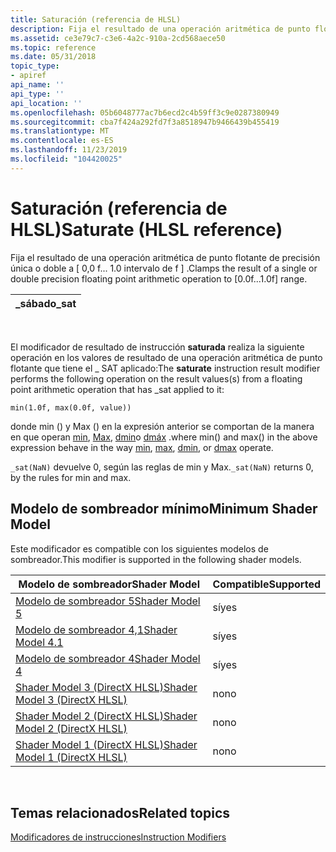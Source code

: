 ```yaml
---
title: Saturación (referencia de HLSL)
description: Fija el resultado de una operación aritmética de punto flotante de precisión única o doble a \ 0.0 f... 1.0 f \ intervalo.
ms.assetid: ce3e79c7-c3e6-4a2c-910a-2cd568aece50
ms.topic: reference
ms.date: 05/31/2018
topic_type:
- apiref
api_name: ''
api_type: ''
api_location: ''
ms.openlocfilehash: 05b6048777ac7b6ecd2c4b59ff3c9e0287380949
ms.sourcegitcommit: cba7f424a292fd7f3a8518947b9466439b455419
ms.translationtype: MT
ms.contentlocale: es-ES
ms.lasthandoff: 11/23/2019
ms.locfileid: "104420025"
---
```

# <a name="saturate-hlsl-reference"></a><span data-ttu-id="c23a0-103">Saturación (referencia de HLSL)</span><span class="sxs-lookup"><span data-stu-id="c23a0-103">Saturate (HLSL reference)</span></span>

<span data-ttu-id="c23a0-104">Fija el resultado de una operación aritmética de punto flotante de precisión única o doble a \[ 0,0 f... 1.0 intervalo de f \] .</span><span class="sxs-lookup"><span data-stu-id="c23a0-104">Clamps the result of a single or double precision floating point arithmetic operation to \[0.0f...1.0f\] range.</span></span>



| <span data-ttu-id="c23a0-105">\_sábado</span><span class="sxs-lookup"><span data-stu-id="c23a0-105">\_sat</span></span> |
|-------|



 

<span data-ttu-id="c23a0-106">El modificador de resultado de instrucción **saturada** realiza la siguiente operación en los valores de resultado de una operación aritmética de punto flotante que tiene el \_ SAT aplicado:</span><span class="sxs-lookup"><span data-stu-id="c23a0-106">The **saturate** instruction result modifier performs the following operation on the result values(s) from a floating point arithmetic operation that has \_sat applied to it:</span></span>

`min(1.0f, max(0.0f, value))`

<span data-ttu-id="c23a0-107">donde min () y Max () en la expresión anterior se comportan de la manera en que operan [min](min--sm4---asm-.md), [Max](max--sm4---asm-.md), [dmin](dmin--sm5---asm-.md)o [dmáx](dmax--sm5---asm-.md) .</span><span class="sxs-lookup"><span data-stu-id="c23a0-107">where min() and max() in the above expression behave in the way [min](min--sm4---asm-.md), [max](max--sm4---asm-.md), [dmin](dmin--sm5---asm-.md), or [dmax](dmax--sm5---asm-.md) operate.</span></span>

<span data-ttu-id="c23a0-108">`_sat(NaN)` devuelve 0, según las reglas de min y Max.</span><span class="sxs-lookup"><span data-stu-id="c23a0-108">`_sat(NaN)` returns 0, by the rules for min and max.</span></span>

## <a name="minimum-shader-model"></a><span data-ttu-id="c23a0-109">Modelo de sombreador mínimo</span><span class="sxs-lookup"><span data-stu-id="c23a0-109">Minimum Shader Model</span></span>

<span data-ttu-id="c23a0-110">Este modificador es compatible con los siguientes modelos de sombreador.</span><span class="sxs-lookup"><span data-stu-id="c23a0-110">This modifier is supported in the following shader models.</span></span>



| <span data-ttu-id="c23a0-111">Modelo de sombreador</span><span class="sxs-lookup"><span data-stu-id="c23a0-111">Shader Model</span></span>                                              | <span data-ttu-id="c23a0-112">Compatible</span><span class="sxs-lookup"><span data-stu-id="c23a0-112">Supported</span></span> |
|-----------------------------------------------------------|-----------|
| [<span data-ttu-id="c23a0-113">Modelo de sombreador 5</span><span class="sxs-lookup"><span data-stu-id="c23a0-113">Shader Model 5</span></span>](d3d11-graphics-reference-sm5.md)        | <span data-ttu-id="c23a0-114">sí</span><span class="sxs-lookup"><span data-stu-id="c23a0-114">yes</span></span>       |
| [<span data-ttu-id="c23a0-115">Modelo de sombreador 4,1</span><span class="sxs-lookup"><span data-stu-id="c23a0-115">Shader Model 4.1</span></span>](dx-graphics-hlsl-sm4.md)              | <span data-ttu-id="c23a0-116">sí</span><span class="sxs-lookup"><span data-stu-id="c23a0-116">yes</span></span>       |
| [<span data-ttu-id="c23a0-117">Modelo de sombreador 4</span><span class="sxs-lookup"><span data-stu-id="c23a0-117">Shader Model 4</span></span>](dx-graphics-hlsl-sm4.md)                | <span data-ttu-id="c23a0-118">sí</span><span class="sxs-lookup"><span data-stu-id="c23a0-118">yes</span></span>       |
| [<span data-ttu-id="c23a0-119">Shader Model 3 (DirectX HLSL)</span><span class="sxs-lookup"><span data-stu-id="c23a0-119">Shader Model 3 (DirectX HLSL)</span></span>](dx-graphics-hlsl-sm3.md) | <span data-ttu-id="c23a0-120">no</span><span class="sxs-lookup"><span data-stu-id="c23a0-120">no</span></span>        |
| [<span data-ttu-id="c23a0-121">Shader Model 2 (DirectX HLSL)</span><span class="sxs-lookup"><span data-stu-id="c23a0-121">Shader Model 2 (DirectX HLSL)</span></span>](dx-graphics-hlsl-sm2.md) | <span data-ttu-id="c23a0-122">no</span><span class="sxs-lookup"><span data-stu-id="c23a0-122">no</span></span>        |
| [<span data-ttu-id="c23a0-123">Shader Model 1 (DirectX HLSL)</span><span class="sxs-lookup"><span data-stu-id="c23a0-123">Shader Model 1 (DirectX HLSL)</span></span>](dx-graphics-hlsl-sm1.md) | <span data-ttu-id="c23a0-124">no</span><span class="sxs-lookup"><span data-stu-id="c23a0-124">no</span></span>        |



 

## <a name="related-topics"></a><span data-ttu-id="c23a0-125">Temas relacionados</span><span class="sxs-lookup"><span data-stu-id="c23a0-125">Related topics</span></span>

<dl> <dt>

[<span data-ttu-id="c23a0-126">Modificadores de instrucciones</span><span class="sxs-lookup"><span data-stu-id="c23a0-126">Instruction Modifiers</span></span>](instruction-modifiers.md)
</dt> </dl>

 

 




